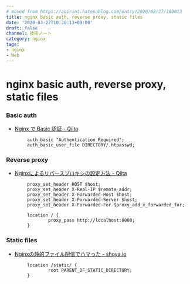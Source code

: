 ```yaml
---
# moved from https://aoirint.hatenablog.com/entry/2020/03/27/103013
title: nginx basic auth, reverse proxy, static files
date: '2020-03-27T10:30:13+09:00'
draft: false
channel: 技術ノート
category: nginx
tags:
- nginx
- Web
---
```

# nginx basic auth, reverse proxy, static files

### Basic auth

- [Nginx で Basic 認証 - Qiita](https://qiita.com/kotarella1110/items/be76b17cdbe61ff7b5ca)

```nginx
        auth_basic "Authentication Required";
        auth_basic_user_file DIRECTORY/.htpasswd;
```

### Reverse proxy

- [Nginxによるリバースプロキシの設定方法 - Qiita](https://qiita.com/schwarz471/items/9b44adfbec006eab60b0)

```nginx
        proxy_set_header HOST $host;
        proxy_set_header X-Real-IP $remote_addr;
        proxy_set_header X-Forwarded-Host $host;
        proxy_set_header X-Forwarded-Server $host;
        proxy_set_header X-Forwarded-For $proxy_add_x_forwarded_for;

        location / {
                proxy_pass http://localhost:8000;
        }
```

### Static files

- [Nginxの静的ファイル配信でハマった - shoya\.io](https://shoya.io/ja/posts/nginx-root/)

```nginx
        location /static/ {
                root PARENT_OF_STATIC_DIRECTORY;
        }
```
